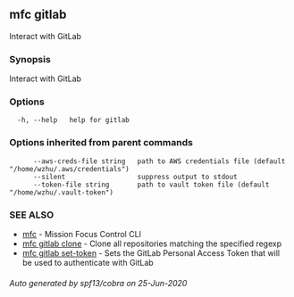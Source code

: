 ## mfc gitlab

Interact with GitLab

### Synopsis

Interact with GitLab

### Options

```
  -h, --help   help for gitlab
```

### Options inherited from parent commands

```
      --aws-creds-file string   path to AWS credentials file (default "/home/wzhu/.aws/credentials")
      --silent                  suppress output to stdout
      --token-file string       path to vault token file (default "/home/wzhu/.vault-token")
```

### SEE ALSO

* [mfc](mfc.md)	 - Mission Focus Control CLI
* [mfc gitlab clone](mfc_gitlab_clone.md)	 - Clone all repositories matching the specified regexp
* [mfc gitlab set-token](mfc_gitlab_set-token.md)	 - Sets the GitLab Personal Access Token that will be used to authenticate with GitLab

###### Auto generated by spf13/cobra on 25-Jun-2020
